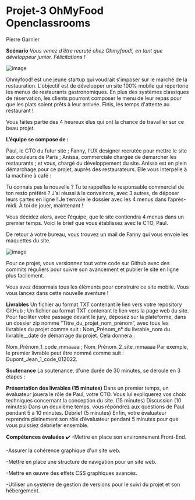 # Projet-3   OhMyFood  Openclassrooms
Pierre Garnier


**Scénario**
*Vous venez d’être recruté chez Ohmyfood!, en tant que développeur junior. Félicitations !*

![image](https://user-images.githubusercontent.com/99326841/165525172-78ea6550-30a5-4646-889b-c4e294dbd5cf.png)

Ohmyfood! est une jeune startup qui voudrait s'imposer sur le marché de la restauration. L'objectif est de développer un site 100% mobile qui répertorie les menus de restaurants gastronomiques. En plus des systèmes classiques de réservation, les clients pourront composer le menu de leur repas pour que les plats soient prêts à leur arrivée. Finis, les temps d'attente au restaurant !

Vous faites partie des 4 heureux élus qui ont la chance de travailler sur ce beau projet.


**L’équipe se compose de :**

Paul, le CTO du futur site ;
Fanny, l’UX designer recrutée pour mettre le site aux couleurs de Paris ;
Anissa, commerciale chargée de démarcher les restaurants ;
et vous, chargé du développement du site.
Anissa est en plein démarchage pour ce projet, auprès des restaurateurs. Elle vous interpelle à la machine à café :

Tu connais pas la nouvelle ? Tu te rappelles le responsable commercial de ton resto préféré ? J’ai réussi à le convaincre, avec 3 autres, de déposer leurs cartes en ligne ! Je t’envoie le dossier avec les 4 menus dans l’après-midi. À toi de jouer, maintenant !

Vous décidez alors, avec l’équipe, que le site contiendra 4 menus dans un premier temps. Voici le brief que vous établissez avec le CTO, Paul.

De retour à votre bureau, vous trouvez un mail de Fanny qui vous envoie les maquettes du site.


![image](https://user-images.githubusercontent.com/99326841/165524900-54c80991-0b46-49b9-9eff-46a750730871.png)
 

Pour ce projet, vous versionnez tout votre code sur Github avec des commits réguliers pour suivre son avancement et publier le site en ligne plus facilement.

Vous avez désormais tous les éléments pour construire ce site mobile. Vous vous lancez dans cette nouvelle aventure !

**Livrables**
Un fichier au format TXT contenant le lien vers votre repository GitHub ;
Un fichier au format TXT contenant le lien vers la page web du site.
Pour faciliter votre passage devant le jury, déposez sur la plateforme, dans un dossier zip nommé “Titre_du_projet_nom_prénom”, avec tous les livrables du projet comme suit : Nom_Prénom_n° du livrable_nom du livrable__date de démarrage du projet. Cela donnera :  

Nom_Prénom_1_code_mmaaaa ;
Nom_Prénom_2_site_mmaaaa
Par exemple, le premier livrable peut être nommé comme suit : Dupont_Jean_1_code_012022.

**Soutenance**
La soutenance, d'une durée de 30 minutes,  se déroule en 3 étapes :

**Présentation des livrables (15 minutes)**
Dans un premier temps, un évaluateur jouera le rôle de Paul, votre CTO. Vous lui expliquerez vos choix techniques concernant la conception du site. (15 minutes)
Discussion (10 minutes) 
Dans un deuxième temps, vous répondrez aux questions de Paul pendant 5 à 10 minutes.
Debrief (5 minutes)
Enfin, votre évaluateur reprendra pleinement son rôle d’évaluateur pendant 5 minutes pour que vous puissiez débriefer ensemble.

**Compétences évaluées** ✔️
-Mettre en place son environnement Front-End.

-Assurer la cohérence graphique d'un site web.

-Mettre en place une structure de navigation pour un site web.

-Mettre en œuvre des effets CSS graphiques avancés.

-Utiliser un système de gestion de versions pour le suivi du projet et son hébergement.

